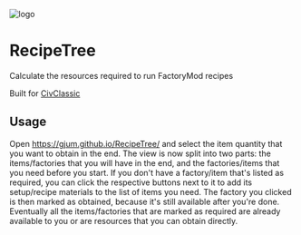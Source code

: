 ![logo](https://gjum.github.io/RecipeTree/favicon.png)
# RecipeTree

Calculate the resources required to run FactoryMod recipes

Built for [CivClassic](http://civclassic.com)

## Usage

Open https://gjum.github.io/RecipeTree/
and select the item quantity that you want to obtain in the end.
The view is now split into two parts:
the items/factories that you will have in the end,
and the factories/items that you need before you start.
If you don't have a factory/item that's listed as required,
you can click the respective buttons next to it
to add its setup/recipe materials to the list of items you need.
The factory you clicked is then marked as obtained,
because it's still available after you're done.
Eventually all the items/factories that are marked as required
are already available to you
or are resources that you can obtain directly.
